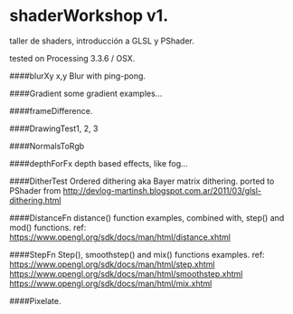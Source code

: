 # shaderWorkshop v1.
taller de shaders, introducción a GLSL y PShader.

tested on Processing 3.3.6 / OSX.

####blurXy
x,y Blur with ping-pong.

####Gradient
some gradient examples...

####frameDifference.

####DrawingTest1, 2, 3

####NormalsToRgb

####depthForFx
depth based effects, like fog...

####DitherTest
Ordered dithering aka Bayer matrix dithering. 
ported to PShader from http://devlog-martinsh.blogspot.com.ar/2011/03/glsl-dithering.html

####DistanceFn
distance() function examples, combined with, step() and mod() functions.
ref: https://www.opengl.org/sdk/docs/man/html/distance.xhtml

####StepFn
Step(), smoothstep() and mix() functions examples.
ref: https://www.opengl.org/sdk/docs/man/html/step.xhtml
https://www.opengl.org/sdk/docs/man/html/smoothstep.xhtml
https://www.opengl.org/sdk/docs/man/html/mix.xhtml

####Pixelate.
